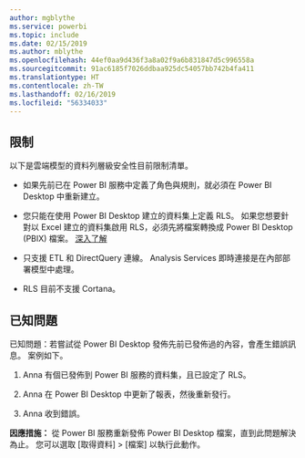```yaml
---
author: mgblythe
ms.service: powerbi
ms.topic: include
ms.date: 02/15/2019
ms.author: mblythe
ms.openlocfilehash: 44ef0aa9d436f3a8a02f9a6b831847d5c996558a
ms.sourcegitcommit: 91ac6185f7026ddbaa925dc54057bb742b4fa411
ms.translationtype: HT
ms.contentlocale: zh-TW
ms.lasthandoff: 02/16/2019
ms.locfileid: "56334033"
---
```

## <a name="limitations"></a>限制

以下是雲端模型的資料列層級安全性目前限制清單。

* 如果先前已在 Power BI 服務中定義了角色與規則，就必須在 Power BI Desktop 中重新建立。

* 您只能在使用 Power BI Desktop 建立的資料集上定義 RLS。 如果您想要針對以 Excel 建立的資料集啟用 RLS，必須先將檔案轉換成 Power BI Desktop (PBIX) 檔案。 [深入了解](../desktop-import-excel-workbooks.md)

* 只支援 ETL 和 DirectQuery 連線。 Analysis Services 即時連接是在內部部署模型中處理。

* RLS 目前不支援 Cortana。

## <a name="known-issues"></a>已知問題

已知問題：若嘗試從 Power BI Desktop 發佈先前已發佈過的內容，會產生錯誤訊息。 案例如下。

1. Anna 有個已發佈到 Power BI 服務的資料集，且已設定了 RLS。

1. Anna 在 Power BI Desktop 中更新了報表，然後重新發行。

1. Anna 收到錯誤。

**因應措施：** 從 Power BI 服務重新發佈 Power BI Desktop 檔案，直到此問題解決為止。 您可以選取 [取得資料] > [檔案] 以執行此動作。
